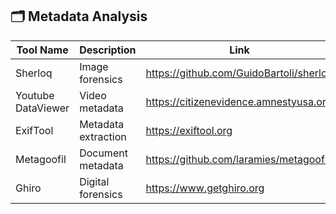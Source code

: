 ## 🗂️ Metadata Analysis

| Tool Name | Description | Link | Platform | Notes |
|----------|-------------|------|----------|-------|
| Sherloq | Image forensics | https://github.com/GuidoBartoli/sherloq | Desktop | Open source |
| Youtube DataViewer | Video metadata | https://citizenevidence.amnestyusa.org | Web | Amnesty Intl tool |
| ExifTool | Metadata extraction | https://exiftool.org | CLI | Multi-format |
| Metagoofil | Document metadata | https://github.com/laramies/metagoofil | CLI | Google-based |
| Ghiro | Digital forensics | https://www.getghiro.org | Web | Auto analysis |
